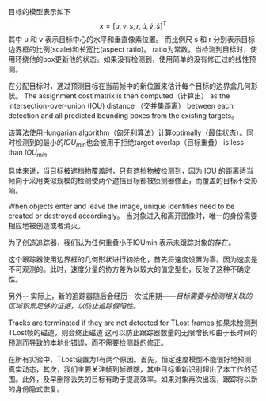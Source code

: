 目标的模型表示如下
$$ x= \left[ u,v,s,r, \dot{u}, \dot{v}, \dot{s}\right] ^{T} $$
其中 u 和 v 表示目标中心的水平和垂直像素位置。
而比例尺 s 和 r 分别表示目标边界框的比例(scale)和长宽比(aspect ratio)。
ratio为常数。当检测到目标时，使用环绕他的box更新他的状态。如果没有检测到，使用简单的没有修正过的线性预测。

在分配目标时，通过预测目标在当前帧中的新位置来估计每个目标的边界盒几何形状。
The assignment cost matrix is  then computed（计算出） as the intersection-over-union (IOU) distance （交并集距离） between each detection and all predicted bounding boxes from the existing targets。

该算法使用Hungarian algorithm（匈牙利算法）计算optimally（最佳状态）。同时检测到的最小的$IOU_{min}$也会被用于拒绝target overlap（目标重叠） is less than $IOU_{min}$

具体来说，当目标被遮挡物覆盖时，只有遮挡物被检测到，因为 IOU 的距离适当倾向于采用类似规模的检测使两个遮挡目标都被侦测器修正，而覆盖的目标不受影响。

When objects enter and leave the image, unique identities need to be created or destroyed accordingly。
当对象进入和离开图像时，唯一的身份需要相应地被创造或者消灭。

为了创造追踪器，我们认为任何重叠小于IOUmin 表示未跟踪对象的存在。

这个跟踪器使用边界框的几何形状进行初始化，首先将速度设置为零。因为速度是不可观测的。此时，速度分量的协方差为以较大的值定型化，反映了这种不确定性。

另外--
实际上，新的追踪器随后会经历一次试用期——*目标需要与检测相关联的区域积累足够的证据，以防止追踪假阳性。*

Tracks are terminated if they are not detected for TLost frames
如果未检测到TLost帧的磁道，则会终止磁道
这可以防止跟踪器数量的无限增长和由于长时间的预测而导致的本地化错误，而不需要检测器的修正。

在所有实验中，TLost设置为1有两个原因。首先，恒定速度模型不能很好地预测真实动态，其次，我们主要关注帧到帧跟踪，其中目标重新识别超出了本工作的范围。此外，及早删除丢失的目标有助于提高效率。如果对象再次出现，跟踪将以新的身份隐式恢复。


